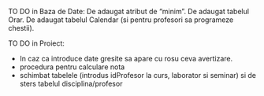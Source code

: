 TO DO in Baza de Date:
De adaugat atribut de “minim”.
De adaugat tabelul Orar.
De adaugat tabelul Calendar (si pentru profesori sa programeze chestii).

TO DO in Proiect: 
-	In caz ca introduce date gresite sa apare cu rosu ceva avertizare.
- procedura pentru calculare nota
- schimbat tabelele (introdus idProfesor la curs, laborator si seminar) si de sters tabelul disciplina/profesor
